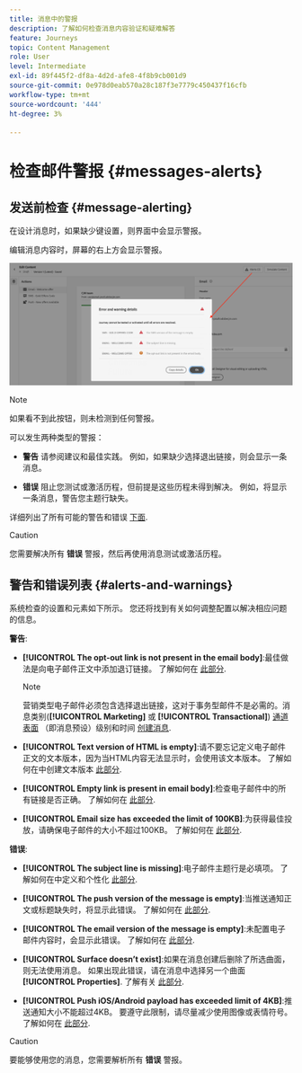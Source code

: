 ```yaml
---
title: 消息中的警报
description: 了解如何检查消息内容验证和疑难解答
feature: Journeys
topic: Content Management
role: User
level: Intermediate
exl-id: 89f445f2-df8a-4d2d-afe8-4f8b9cb001d9
source-git-commit: 0e978d0eab570a28c187f3e7779c450437f16cfb
workflow-type: tm+mt
source-wordcount: '444'
ht-degree: 3%

---
```


# 检查邮件警报 {#messages-alerts}

## 发送前检查 {#message-alerting}

在设计消息时，如果缺少键设置，则界面中会显示警报。

编辑消息内容时，屏幕的右上方会显示警报。

![](assets/alerts-details.png)

>[!NOTE]
>
>如果看不到此按钮，则未检测到任何警报。

可以发生两种类型的警报：

* **警告** 请参阅建议和最佳实践。 例如，如果缺少选择退出链接，则会显示一条消息。

* **错误** 阻止您测试或激活历程，但前提是这些历程未得到解决。 例如，将显示一条消息，警告您主题行缺失。

详细列出了所有可能的警告和错误 [下面](#alerts-and-warnings).

>[!CAUTION]
>
> 您需要解决所有 **错误** 警报，然后再使用消息测试或激活历程。

## 警告和错误列表 {#alerts-and-warnings}

系统检查的设置和元素如下所示。 您还将找到有关如何调整配置以解决相应问题的信息。

**警告**:

* **[!UICONTROL The opt-out link is not present in the email body]**:最佳做法是向电子邮件正文中添加退订链接。 了解如何在 [此部分](consent.md#opt-out-management).

   >[!NOTE]
   >
   >营销类型电子邮件必须包含选择退出链接，这对于事务型邮件不是必需的。消息类别(**[!UICONTROL Marketing]** 或 **[!UICONTROL Transactional]**) [通道表面](../configuration/message-presets.md#email-type) （即消息预设）级别和时间 [创建消息](get-started-content.md#create-new-message).

* **[!UICONTROL Text version of HTML is empty]**:请不要忘记定义电子邮件正文的文本版本，因为当HTML内容无法显示时，会使用该文本版本。 了解如何在中创建文本版本 [此部分](../design/text-version-email.md).

* **[!UICONTROL Empty link is present in email body]**:检查电子邮件中的所有链接是否正确。 了解如何在 [此部分](../design/create-email-content.md).

* **[!UICONTROL Email size has exceeded the limit of 100KB]**:为获得最佳投放，请确保电子邮件的大小不超过100KB。 了解如何在 [此部分](../design/create-email-content.md).

**错误**:

* **[!UICONTROL The subject line is missing]**:电子邮件主题行是必填项。 了解如何在中定义和个性化 [此部分](create-email.md).

   <!--HTML is empty when Amp HTML is present-->

* **[!UICONTROL The push version of the message is empty]**:当推送通知正文或标题缺失时，将显示此错误。 了解如何在 [此部分](create-push.md).

* **[!UICONTROL The email version of the message is empty]**:未配置电子邮件内容时，会显示此错误。 了解如何在 [此部分](../design/design-emails.md).

* **[!UICONTROL Surface doesn’t exist]**:如果在消息创建后删除了所选曲面，则无法使用消息。 如果出现此错误，请在消息中选择另一个曲面 **[!UICONTROL Properties]**. 了解有关 [此部分](../configuration/message-presets.md).

* **[!UICONTROL Push iOS/Android payload has exceeded limit of 4KB]**:推送通知大小不能超过4KB。 要遵守此限制，请尽量减少使用图像或表情符号。 了解如何在 [此部分](create-push.md).

>[!CAUTION]
>
> 要能够使用您的消息，您需要解析所有 **错误** 警报。

<!--Other issues can stop publication such as:
* The push notification title is empty-->

